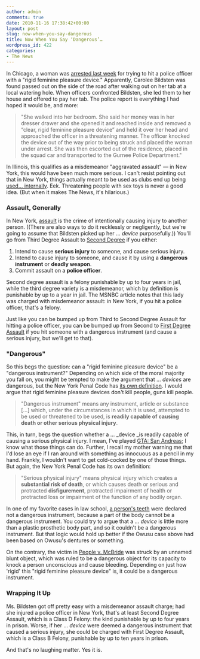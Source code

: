 ```yaml
---
author: admin
comments: true
date: 2010-11-16 17:38:42+00:00
layout: post
slug: now-when-you-say-dangerous
title: Now When You Say ‘Dangerous’…
wordpress_id: 422
categories:
- The News
---
```


In Chicago, a woman was [arrested last week](http://www.msnbc.msn.com/id/40136384/ns/local_news-chicago_il/) for trying to hit a police officer with a "rigid feminine pleasure device." Apparently, Carolee Bildsten was found passed out on the side of the road after walking out on her tab at a local watering hole. When officers confronted Bildsten, she led them to her house and offered to pay her tab. The police report is everything I had hoped it would be, and more:

> "She walked into her bedroom. She said her money was in her dresser drawer and she opened it and reached inside and removed a “clear, rigid feminine pleasure device” and held it over her head and approached the officer in a threatening manner. The officer knocked the device out of the way prior to being struck and placed the woman under arrest. She was then escorted out of the residence, placed in the squad car and transported to the Gurnee Police Department."

In Illinois, this qualifies as a misdemeanor "aggravated assault" — in New York, this would have been much more serious. I can't resist pointing out that in New York, things actually meant to be used as clubs end up being [used... internally](http://www.nydailynews.com/news/ny_crime/2010/02/01/2010-02-01_nypd_cop_kevin_maloney_testifies_he_saw_officer_richard_kern_use_baton_to_sodomi.html). Eek. Threatening people with sex toys is never a good idea. (But when it makes The News, it's hilarious.) <!-- more -->

### Assault, Generally

In New York, [assault](http://law.onecle.com/new-york/penal/PEN0120.00_120.00.html) is the crime of intentionally causing injury to another person. ((There are also ways to do it recklessly or negligently, but we're going to assume that Bildsten picked up her ... _device_ purposefully.)) You'll go from Third Degree Assault to [Second Degree](http://law.onecle.com/new-york/penal/PEN0120.05_120.05.html) if you either:

 1. Intend to cause **serious injury** to someone, and cause serious injury.
 2. Intend to cause injury to someone, and cause it by using a **dangerous instrument** or **deadly weapon**.
 3. Commit assault on a **police officer**.

Second degree assault is a felony punishable by up to four years in jail, while the third degree variety is a misdemeanor, which by definition is punishable by up to a year in jail. The MSNBC article notes that this lady was charged with misdemeanor assault: in New York, if you hit a police officer, that's a felony.

Just like you can be bumped up from Third to Second Degree Assault for hitting a police officer, you can be bumped up from Second to [First Degree Assault](http://law.onecle.com/new-york/penal/PEN0120.10_120.10.html) if you hit someone with a dangerous instrument (and cause a serious injury, but we'll get to that).

### "Dangerous"

So this begs the question: can a "rigid feminine pleasure device" be a "dangerous instrument?" Depending on which side of the moral majority you fall on, you might be tempted to make the argument that ... _devices_ are dangerous, but the New York Penal Code has [its own definition](http://law.onecle.com/new-york/penal/PEN010.00_10.00.html). I would argue that rigid feminine pleasure devices don't kill people, guns kill people.

> "Dangerous instrument" means any instrument, article or substance [...] which, under the circumstances in which it is used, attempted to be used or threatened to be used, is **readily capable of causing death or other serious physical injury**.

This, in turn, begs the question whether a ... _device _is readily capable of causing a serious physical injury. I mean, I've played [GTA: San Andreas](http://www.youtube.com/watch?v=_PNCB5ltFyc); I know what those things can do. Further, I recall my mother warning me that I'd lose an eye if I ran around with something as innocuous as a pencil in my hand. Frankly, I wouldn't want to get cold-cocked by one of those things. But again, the New York Penal Code has its own definition:

> "Serious physical injury" means physical injury which creates a **substantial risk of death**, or which causes death or serious and protracted **disfigurement**, protracted impairment of health or protracted loss or impairment of the function of any bodily organ.

In one of my favorite cases in law school, [a person's teeth](http://caselaw.findlaw.com/ny-court-of-appeals/1345804.html) were declared not a dangerous instrument, because a part of the body cannot be a dangerous instrument. You could try to argue that a ... _device_ is little more than a plastic prosthetic body part, and so it couldn't be a dangerous instrument. But that logic would hold up better if the Owusu case above had been based on Owusu's dentures or something.

On the contrary, the victim in [People v. McBride](http://scholar.google.com/scholar_case?case=18350163436117834654) was struck by an unnamed blunt object, which was ruled to be a dangerous object for its capacity to knock a person unconscious and cause bleeding. Depending on just how 'rigid' this "rigid feminine pleasure device" is, it could be a dangerous instrument.

### Wrapping It Up

Ms. Bildsten got off pretty easy with a misdemeanor assault charge; had she injured a police officer in New York, that's at least Second Degree Assault, which is a Class D Felony: the kind punishable by up to four years in prison. Worse, if her ... _device_ were deemed a dangerous instrument that caused a serious injury, she could be charged with First Degree Assault, which is a Class B Felony, punishable by up to ten years in prison.

And that's no laughing matter. Yes it is.
